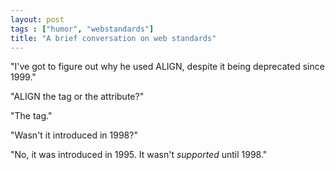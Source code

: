 ```yaml
---
layout: post
tags : ["humor", "webstandards"]
title: "A brief conversation on web standards"
---
```

"I've got to figure out why he used ALIGN, despite it being deprecated since 1999."

"ALIGN the tag or the attribute?"

"The tag."

"Wasn't it introduced in 1998?"

"No, it was introduced in 1995. It wasn't <em>supported</em> until 1998."
